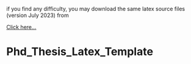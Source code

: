 if you find any difficulty, you may download the same latex source files (version July 2023) from 

<a href="https://drive.google.com/drive/folders/1mHLesa56WAGhQJNCYRytsT7jPWfEfTjU?usp=sharing">Click here...</a>

# Phd_Thesis_Latex_Template
